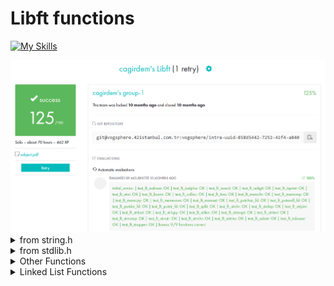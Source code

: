 # Libft functions 
[![My Skills](https://skills.thijs.gg/icons?i=c,c++)]()


<img src="./img.png" />



<details>
<summary>from string.h</summary>

## from string.h

| Function  | Explanation |
| ------------- | ------------- |
| ft_isalnum | checks if a character is alphanumeric |
| ft_isalpha | checks if a character is alphabetic |
| ft_islower | checks is a character is lowercase |
| ft_isupper | checks is a character is uppercase |
| ft_isdigit | checks is a character is a digit |
| ft_tolower | converts a character to lowercase |
| ft_toupper | converts a character to uppercase |
| ft_atoi | converts a byte string to an integer value |
| ft_strlen | returns the length of a given string |
| ft_strncmp | compares a certain amount of characters of two strings |
| ft_strchr | finds the first occurrence of a character |
| ft_strrchr | finds the last occurence of a character |
| ft_strdup | allocates a copy of a string |
| ft_memchr | searches an array for the first occurrence of a character |
| ft_memcmp | compares two buffers |
| ft_memset | fills a buffer with a character |
| ft_memcpy | copies one buffer to another |
| ft_memmove | moves one buffer to another |
  
</details>

<details>
<summary> from stdlib.h </summary>
  
## from stdlib.h
  
| Function  | Explanation |
| ------------- | ------------- |
| ft_calloc | allocates and zeroes memory |
| ft_malloc | allocates memory |
</details>

<details>
<summary> Other Functions </summary>
  
## Other Functions
  
| Function  | Explanation |
| ------------- | ------------- |
| ft_itoa | converts an integer value to a byte string |
| ft_substr | cuts a string from start point to specified length |
| ft_strtrim | trims a string |
| ft_split | splits a string use a specified delimeter character |
</details>

<details>
<summary> Linked List Functions </summary>
  
## Linked List Functions
  
| Function  | Explanation |
| ------------- | ------------- |
| ft_lstnew | creates a new linked list |
| ft_lstsize | turns linked list size |
| ft_lstlast | turns last linked list element |
| ft_lstiter | iterates all linked list elements and applies specified a function to every elements |
| ft_lstdelone | deletes a linked list element | 
| ft_lstclear | deletes all linked list elements | 
| ft_lstadd_front | adds a element at front of the linked list | 
| ft_lstadd_back | adds a element at back of the linked list |
  
</details>
